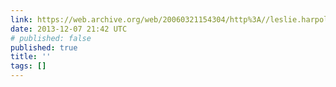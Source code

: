 ```yaml
---
link: https://web.archive.org/web/20060321154304/http%3A//leslie.harpold.com/presents/000081the_thread_that_runs_so_true.html
date: 2013-12-07 21:42 UTC
# published: false
published: true
title: ''
tags: []
---
```



